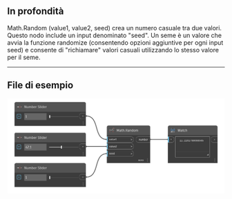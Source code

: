 ## In profondità
Math.Random (value1, value2, seed) crea un numero casuale tra due valori. Questo nodo include un input denominato "seed". Un seme è un valore che avvia la funzione randomize (consentendo opzioni aggiuntive per ogni input seed) e consente di "richiamare" valori casuali utilizzando lo stesso valore per il seme.
___
## File di esempio

![Math.Random2](./DSCore.Math.Random%28value1%2C%20value2%2C%20seed%29_img.png)
